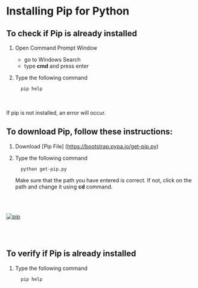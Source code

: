 # Installing Pip for Python

## To check if Pip is already installed

1. Open Command Prompt Window
    * go to Windows Search
    * type **cmd** and press enter



2. Type the following command

         pip help

<br>
    </br>
If pip is not installed, an error will occur.



## To download Pip, follow these instructions:

1. Download [Pip File] (https://bootstrap.pypa.io/get-pip.py)

2. Type the following command

         python get-pip.py

    Make sure that the path you have entered is correct. If not, click on the path and change it using **cd** command.   


<br></br>

<a href="https://ibb.co/6r718qV"><img src="https://i.ibb.co/YPFyXVY/pip.jpg" alt="pip" border="0"></a>

<br></br>

## To verify if Pip is already installed

1. Type the following command <br>

         pip help